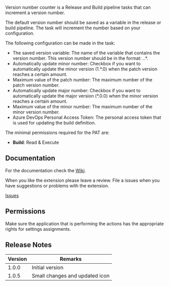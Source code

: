Version number counter is a Release and Build pipeline tasks that can increment a version number. 

The default version number should be saved as a variable in the release or build pipeline. The task will increment the number based on your configuration.

The following configuration can be made in the task:
* The saved version variable: The name of the variable that contains the version number. This version number should be in the format: *.*.*.
* Automatically update minor number: Checkbox if you want to automatically update the minor version (1.*.0) when the patch version reaches a certain amount.
* Maximum value of the patch number: The maximum number of the patch version number.
* Automatically update major number: Checkbox if you want to automatically update the major version (*.0.0) when the minor version reaches a certain amount.
* Maximum value of the minor number: The maximum number of the minor version number.
* Azure DevOps Personal Access Token: The personal access token that is used for updating the build definition.

The minimal permissions required for the PAT are:
* **Build**: Read & Execute

## Documentation

For the documentation check the [Wiki](https://github.com/MaikvanderGaag/msft-extensions/wiki).

When you like the extension please leave a review. File a issues when you have suggestions or problems with the extension.

[Issues](https://github.com/MaikvanderGaag/msft-extensions/issues)

## Permissions

Make sure the application that is performing the actions has the appropriate rights for settings assignments.

## Release Notes

| Version | Remarks                             |  
|---------|-------------------------------------|
| 1.0.0   | Initial version                     |
| 1.0.5   | Small changes and updated icon                     |
